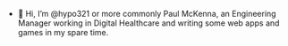 - 👋 Hi, I’m @hypo321 or more commonly Paul McKenna, an Engineering Manager working in Digital Healthcare and writing some web apps and games in my spare time.

<!---
hypo321/hypo321 is a ✨ special ✨ repository because its `README.md` (this file) appears on your GitHub profile.
You can click the Preview link to take a look at your changes.
--->
